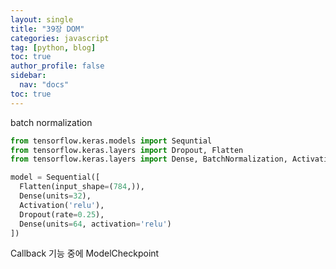 ```yaml
---
layout: single
title: "39장 DOM"
categories: javascript
tag: [python, blog]
toc: true
author_profile: false
sidebar:
  nav: "docs"
toc: true
---
```


batch normalization

```python
from tensorflow.keras.models import Sequntial
from tensorflow.keras.layers import Dropout, Flatten
from tensorflow.keras.layers import Dense, BatchNormalization, Activation

model = Sequential([
  Flatten(input_shape=(784,)),
  Dense(units=32),
  Activation('relu'),
  Dropout(rate=0.25),
  Dense(units=64, activation='relu')
])
```

Callback 기능 중에 ModelCheckpoint
